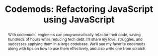 ---
title: "Codemods: Refactoring JavaScript using JavaScript"
speaker: Saimon Sharif
event: CascadiaJS 2019
tags: ["Refactoring"]
abstract: "With codemods, engineers can programmatically refactor their code, saving hundreds of hours while reducing tech debt. I’ll share my love, struggles, and successes applying them in a large codebase. We’ll see my favorite codemods along with tips on how to use them effectively, and also write one from scratch."
ytId: t8aQ5zVaEgU
layout: talk
---